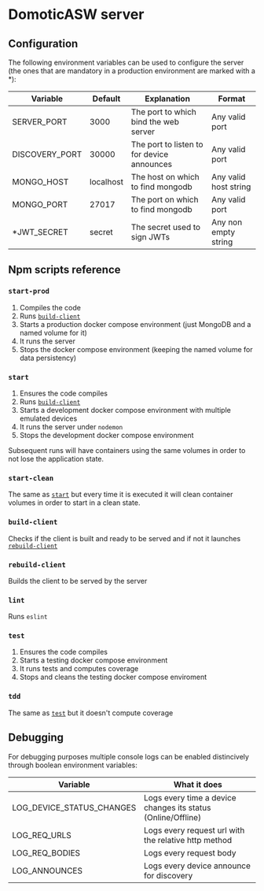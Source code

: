 # DomoticASW server

## Configuration

The following environment variables can be used to configure the server (the ones that are mandatory in a production environment are marked with a \*):

| Variable       | Default   | Explanation                                | Format                |
| -------------- | --------- | ------------------------------------------ | --------------------- |
| SERVER_PORT    | 3000      | The port to which bind the web server      | Any valid port        |
| DISCOVERY_PORT | 30000     | The port to listen to for device announces | Any valid port        |
| MONGO_HOST     | localhost | The host on which to find mongodb          | Any valid host string |
| MONGO_PORT     | 27017     | The port on which to find mongodb          | Any valid port        |
| \*JWT_SECRET   | secret    | The secret used to sign JWTs               | Any non empty string  |

## Npm scripts reference

### `start-prod`

1. Compiles the code
1. Runs [`build-client`](#build-client)
1. Starts a production docker compose environment (just MongoDB and a named volume for it)
1. It runs the server
1. Stops the docker compose environment (keeping the named volume for data persistency)

### `start`

1. Ensures the code compiles
1. Runs [`build-client`](#build-client)
1. Starts a development docker compose environment with multiple emulated devices
1. It runs the server under `nodemon`
1. Stops the development docker compose environment

Subsequent runs will have containers using the same volumes in order to not lose the application state.

### `start-clean`

The same as [`start`](#start) but every time it is executed it will clean container volumes in order to start in a clean state.

### `build-client`

Checks if the client is built and ready to be served and if not it launches [`rebuild-client`](#rebuild-client)

### `rebuild-client`

Builds the client to be served by the server

### `lint`

Runs `eslint`

### `test`

1. Ensures the code compiles
1. Starts a testing docker compose environment
1. It runs tests and computes coverage
1. Stops and cleans the testing docker compose enviroment

### `tdd`

The same as [`test`](#test) but it doesn't compute coverage

## Debugging

For debugging purposes multiple console logs can be enabled distincively through boolean environment variables:

| Variable                  | What it does                                                 |
| ------------------------- | ------------------------------------------------------------ |
| LOG_DEVICE_STATUS_CHANGES | Logs every time a device changes its status (Online/Offline) |
| LOG_REQ_URLS              | Logs every request url with the relative http method         |
| LOG_REQ_BODIES            | Logs every request body                                      |
| LOG_ANNOUNCES             | Logs every device announce for discovery                     |
